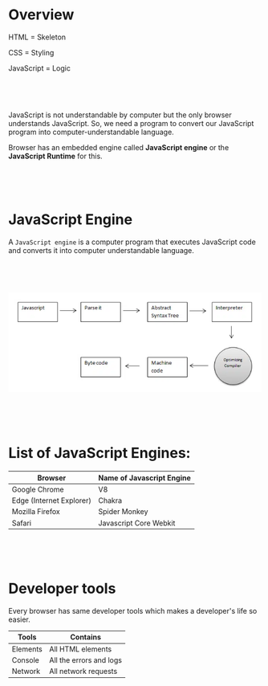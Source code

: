 # Overview

HTML = Skeleton

CSS = Styling

JavaScript = Logic

&nbsp;

&nbsp;

JavaScript is not understandable by computer but the only browser understands JavaScript. So, we need a program to convert our JavaScript program into computer-understandable language.

Browser has an embedded engine called **JavaScript engine** or the **JavaScript Runtime** for this.

&nbsp;

&nbsp;

# JavaScript Engine

A `JavaScript engine` is a computer program that executes JavaScript code and converts it into computer understandable language.

&nbsp;

&nbsp;

<img src="../../assets/javascript-in-browser.webp">

&nbsp;

&nbsp;

# List of JavaScript Engines:

| Browser                  | Name of Javascript Engine |
| ------------------------ | ------------------------- |
| Google Chrome            | V8                        |
| Edge (Internet Explorer) | Chakra                    |
| Mozilla Firefox          | Spider Monkey             |
| Safari                   | Javascript Core Webkit    |

&nbsp;

&nbsp;

# Developer tools

Every browser has same developer tools which makes a developer's life so easier.

|Tools|Contains|
|-|-|
|Elements| All HTML elements|
|Console| All the errors and logs|
|Network| All network requests|

&nbsp;

&nbsp;

&nbsp;

&nbsp;

&nbsp;

&nbsp;

&nbsp;

&nbsp;

&nbsp;

&nbsp;

